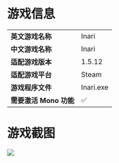 # 游戏信息

|                        |           |
| ---------------------- | --------- |
| **英文游戏名称**       | Inari     |
| **中文游戏名称**       | Inari     |
| **适配游戏版本**       | 1.5.12    |
| **适配游戏平台**       | Steam     |
| **游戏程序文件**       | Inari.exe |
| **需要激活 Mono 功能** | ✅         |



# 游戏截图

![](https://shared.fastly.steamstatic.com/store_item_assets/steam/apps/2639100/header.jpg)
